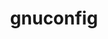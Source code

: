 ---
title: "gnuconfig"
layout: cache
categories: [package, develop]
meta: {"compilers": ["none"], "num_specs": 11, "num_specs_by_stack": {"aws-pcluster-neoverse_v1": 2, "bootstrap-aarch64-darwin": 1, "developer-tools-aarch64-linux-gnu": 2, "developer-tools-darwin": 2, "e4s-neoverse-v2": 2, "ml-darwin-aarch64-mps": 2, "ml-linux-aarch64-cpu": 2, "ml-linux-aarch64-cuda": 2, "radiuss-aws-aarch64": 1, "root": 11}, "oss": ["amzn2", "rhel8", "sequoia", "ubuntu22.04", "ubuntu24.04"], "platforms": ["darwin", "linux"], "stacks": ["aws-pcluster-neoverse_v1", "bootstrap-aarch64-darwin", "developer-tools-aarch64-linux-gnu", "developer-tools-darwin", "e4s-neoverse-v2", "ml-darwin-aarch64-mps", "ml-linux-aarch64-cpu", "ml-linux-aarch64-cuda", "radiuss-aws-aarch64", "root"], "targets": ["aarch64", "neoverse_v1", "neoverse_v2"], "versions": ["2024-07-27"]}
spec_details: [{"compiler": "none", "hash": "4p5z7fxywyj6wntzfovxhtszu2afremq", "os": "sequoia", "platform": "darwin", "size": "-", "stacks": ["bootstrap-aarch64-darwin", "developer-tools-darwin", "ml-darwin-aarch64-mps", "root"], "target": "aarch64", "variants": ["build_system=generic"], "versions": ["2024-07-27"]}, {"compiler": "none", "hash": "7npjynahlm4saidnmrxodabuuqkw5zso", "os": "sequoia", "platform": "darwin", "size": "-", "stacks": ["developer-tools-darwin", "ml-darwin-aarch64-mps", "root"], "target": "aarch64", "variants": ["build_system=generic"], "versions": ["2024-07-27"]}, {"compiler": "none", "hash": "fpongg3e5ymfx43uxzhtek25iq6afev7", "os": "ubuntu22.04", "platform": "linux", "size": "-", "stacks": ["e4s-neoverse-v2", "root"], "target": "neoverse_v2", "variants": ["build_system=generic"], "versions": ["2024-07-27"]}, {"compiler": "none", "hash": "g22bsljiqo5k37hmgt37ktnlxznqtqic", "os": "ubuntu24.04", "platform": "linux", "size": "-", "stacks": ["ml-linux-aarch64-cpu", "ml-linux-aarch64-cuda", "root"], "target": "aarch64", "variants": ["build_system=generic"], "versions": ["2024-07-27"]}, {"compiler": "none", "hash": "goqf2uc5m2eoiitwlffsmhdrywjz5mv6", "os": "rhel8", "platform": "linux", "size": "-", "stacks": ["developer-tools-aarch64-linux-gnu", "root"], "target": "aarch64", "variants": ["build_system=generic"], "versions": ["2024-07-27"]}, {"compiler": "none", "hash": "j6kqfuamnd64dikdpyyxdgr5s7s7mxbv", "os": "rhel8", "platform": "linux", "size": "-", "stacks": ["developer-tools-aarch64-linux-gnu", "root"], "target": "aarch64", "variants": ["build_system=generic"], "versions": ["2024-07-27"]}, {"compiler": "none", "hash": "mbirmggbndzgudsai7c3ayoedr5okrfg", "os": "amzn2", "platform": "linux", "size": "-", "stacks": ["aws-pcluster-neoverse_v1", "root"], "target": "neoverse_v1", "variants": ["build_system=generic"], "versions": ["2024-07-27"]}, {"compiler": "none", "hash": "pfbj3fgkhnwrkbbwy4jtcnx4ntyqqde6", "os": "amzn2", "platform": "linux", "size": "-", "stacks": ["aws-pcluster-neoverse_v1", "root"], "target": "neoverse_v1", "variants": ["build_system=generic"], "versions": ["2024-07-27"]}, {"compiler": "none", "hash": "uwoktlx6oberxiavbw7li4mxvm7mjwlc", "os": "amzn2", "platform": "linux", "size": "-", "stacks": ["radiuss-aws-aarch64", "root"], "target": "aarch64", "variants": ["build_system=generic"], "versions": ["2024-07-27"]}, {"compiler": "none", "hash": "vqf355fusxq5rws2qayopto23rgvrjbr", "os": "ubuntu24.04", "platform": "linux", "size": "-", "stacks": ["ml-linux-aarch64-cpu", "ml-linux-aarch64-cuda", "root"], "target": "aarch64", "variants": ["build_system=generic"], "versions": ["2024-07-27"]}, {"compiler": "none", "hash": "xsqy6kscwzdroyb5ggtt4tio6ie5cfiz", "os": "ubuntu22.04", "platform": "linux", "size": "-", "stacks": ["e4s-neoverse-v2", "root"], "target": "neoverse_v2", "variants": ["build_system=generic"], "versions": ["2024-07-27"]}]
---